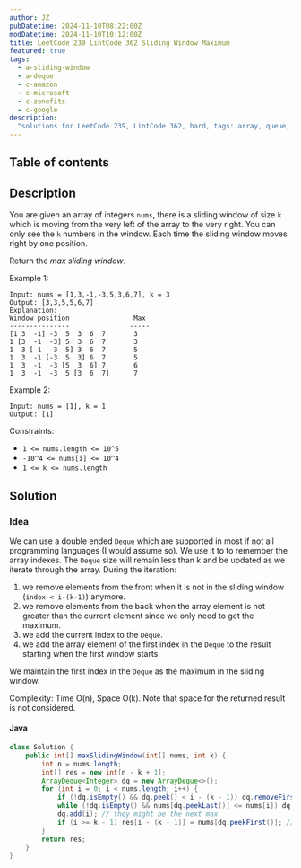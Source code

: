 ```yaml
---
author: JZ
pubDatetime: 2024-11-10T08:22:00Z
modDatetime: 2024-11-10T10:12:00Z
title: LeetCode 239 LintCode 362 Sliding Window Maximum
featured: true
tags:
  - a-sliding-window
  - a-deque
  - c-amazon
  - c-microsoft
  - c-zenefits
  - c-google
description:
  "solutions for LeetCode 239, LintCode 362, hard, tags: array, queue, sliding window, heap, monotonic queue. Companies: Amazon, Zenefits, Microsoft, Google."
---
```


## Table of contents

## Description

You are given an array of integers `nums`, there is a sliding window of size `k` which is moving from the very left of the array to the very right. You can only see the `k` numbers in the window. Each time the sliding window moves right by one position.

Return the _max sliding window_.

Example 1:

```
Input: nums = [1,3,-1,-3,5,3,6,7], k = 3
Output: [3,3,5,5,6,7]
Explanation:
Window position                Max
---------------               -----
[1 3  -1] -3  5  3  6  7       3
1 [3  -1  -3] 5  3  6  7       3
1  3 [-1  -3  5] 3  6  7       5
1  3  -1 [-3  5  3] 6  7       5
1  3  -1  -3 [5  3  6] 7       6
1  3  -1  -3  5 [3  6  7]      7
```


Example 2:

```
Input: nums = [1], k = 1
Output: [1]
```

Constraints:

-   `1 <= nums.length <= 10^5`
-   `-10^4 <= nums[i] <= 10^4`
-   `1 <= k <= nums.length`

## Solution

### Idea

We can use a double ended `Deque` which are supported in most if not all programming languages (I would assume so). We use it to to remember the array indexes. The `Deque` size will remain less than k and be updated as we iterate through the array. During the iteration:

1. we remove elements from the front when it is not in the sliding window (`index < i-(k-1)`) anymore.
2. we remove elements from the back when the array element is not greater than the current element since we only need to get the maximum.
3. we add the current index to the `Deque`.
4. we add the array element of the first index in the `Deque` to the result starting when the first window starts.

We maintain the first index in the `Deque` as the maximum in the sliding window.

Complexity: Time O(n), Space O(k). Note that space for the returned result is not considered.

#### Java

```java
class Solution {
    public int[] maxSlidingWindow(int[] nums, int k) {
        int n = nums.length;
        int[] res = new int[n - k + 1];
        ArrayDeque<Integer> dq = new ArrayDeque<>();
        for (int i = 0; i < nums.length; i++) {
            if (!dq.isEmpty() && dq.peek() < i - (k - 1)) dq.removeFirst(); // do not forget empty check
            while (!dq.isEmpty() && nums[dq.peekLast()] <= nums[i]) dq.removeLast();
            dq.add(i); // they might be the next max
            if (i >= k - 1) res[i - (k - 1)] = nums[dq.peekFirst()]; // max is at head of the deque
        }
        return res;
    }
}
```
